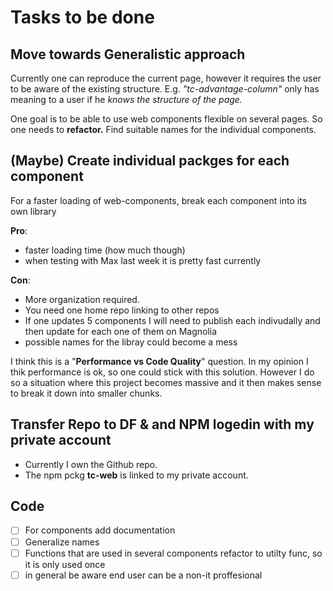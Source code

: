 # Tasks to be done

## Move towards Generalistic approach
Currently one can reproduce the current page, however it requires the user to be aware of the existing structure.
E.g. _"tc-advantage-column"_ only has meaning to a user if he _knows the structure of the page._

One goal is to be able to use web components flexible on several pages.
So one needs to **refactor.**
Find suitable names for the individual components.

## (Maybe) Create individual packges for each component 

For a faster loading of web-components, break each component into its own library

**Pro**: 

* faster loading time (how much though) 
* when testing with Max last week it is pretty fast currently

**Con**: 

* More organization required.
* You need one home repo linking to other repos
* If one updates 5 components I will need to publish each indivudally and then update for each one of them on Magnolia
* possible names for the libray could become a mess

I think this is a "**Performance vs Code Quality**" question.
In my opinion I thik performance is ok, so one could stick with this solution. However I do so a situation where this project becomes massive and it then makes sense to break it down into smaller chunks.

## Transfer Repo to DF & and NPM logedin with my private account

* Currently I own the Github repo.
* The npm pckg **tc-web** is linked to my private account.

## Code

- [ ] For components add documentation
- [ ] Generalize names 
- [ ] Functions that are used in several components refactor to utilty func, so it is only used once
- [ ] in general be aware end user can be a non-it proffesional
